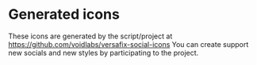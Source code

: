 # Generated icons

These icons are generated by the script/project at https://github.com/voidlabs/versafix-social-icons
You can create support new socials and new styles by participating to the project.
